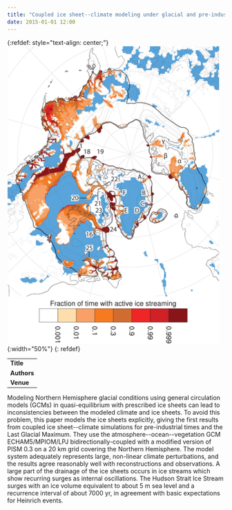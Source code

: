 ```yaml
---
title: "Coupled ice sheet--climate modeling under glacial and pre-industrial boundary conditions"
date: 2015-01-01 12:00
---
```


{:refdef: style="text-align: center;"}
![](/img/applications/ziemenetal2014-streaming.png){:width="50%"}
{: refdef}


||
|-
| **Title** | [Coupled ice sheet--climate modeling under glacial and pre-industrial boundary conditions](http://www.clim-past.net/10/1817/2014/cp-10-1817-2014.html) |
| **Authors** | [F. Ziemen](https://www.dkrz.de/en/about-en/staff/dr-florian-ziemen) and others |
| **Venue** |  [The Climate of the Past](http://www.clim-past.net/)  |

Modeling Northern Hemisphere glacial conditions using general circulation models (GCMs) in quasi-equilibrium with prescribed ice sheets can lead to inconsistencies between the modeled climate and ice sheets. To avoid this problem, this paper models the ice sheets explicitly, giving the first results from coupled ice sheet--climate simulations for pre-industrial times and the Last Glacial Maximum.
They use the atmosphere--ocean--vegetation GCM ECHAM5/MPIOM/LPJ bidirectionally-coupled with a modified version of PISM 0.3 on a 20 km grid covering the Northern Hemisphere. The model system adequately represents large, non-linear climate perturbations, and the results agree reasonably well with reconstructions and observations. A large part of the drainage of the ice sheets occurs in ice streams which show recurring surges as internal oscillations. The Hudson Strait Ice Stream surges with an ice volume equivalent to about 5 m sea level and a recurrence interval of about 7000 yr, in agreement with basic expectations for Heinrich events.

